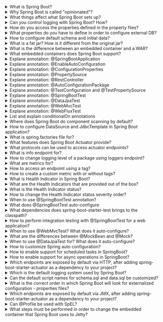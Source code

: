 <details>
  <summary>What is Spring Boot?</summary>

Spring Boot is an open-source framework designed to simplify the development of Spring-based applications.

Key Features
- Auto-Configuration: Automatically configures your application based on the dependencies you include, reducing boilerplate code.
- Embedded Servers: Comes with embedded servers like Tomcat or Jetty, allowing you to run applications as standalone executable JARs (not WARs).
- Microservices Support: Ideal for building microservices with features from Spring Cloud.
- Production-Ready: Includes Actuator for monitoring and managing applications, and supports externalized configuration for different environments.
- Developer Tools: Spring Initializr helps quickly generate Spring Boot projects with necessary dependencies.

Benefits
- Reduced Configuration: Uses sensible defaults to minimize the need for manual setup.
- Simplified Deployment: Runs on embedded servers, making it easy to deploy anywhere.

Cons:
- Memory Consumption
- Startup Time
</details>

<details>
  <summary>Why Spring Boot is called "opinionated"?</summary>
  Spring Boot is considered "opinionated" because it provides a set of conventions and default configurations that guide developers towards best practices and streamline the development process.
</details>

<details>
  <summary>What things affect what Spring Boot sets up?</summary>

- Dependencies: The libraries included in your pom.xml or build.gradle files trigger specific auto-configurations.
- Properties: Settings in application.properties or application.yml override default configurations.
- Environment: Profiles and environment-specific configurations can alter setups.
</details>

<details>
  <summary>Can you control logging with Spring Boot? How?</summary>

application.properties: 
logging.level.root=INFO
logging.level.org.springframework.web=DEBUG
logging.file.name=myapp.log
logging.pattern.console=%d{yyyy-MM-dd HH:mm:ss} - %msg%n
Spring Boot uses Logback by default. You can customize Logback settings with a logback-spring.xml or logback.xml file in the src/main/resources directory.

</details>

<details>
  <summary>How do you access the properties defined in the property files?</summary>

- @Value("${my.property.key}") - on field level
- @ConfigurationProperties(prefix = "my") - on class level - on bean
- env.getProperty("my.property.key");

</details>


<details>
  <summary>What properties do you have to define in order to configure external DB?</summary>

- spring.datasource.url: The JDBC URL for connecting to the MySQL database, including the hostname, port, and database name.
- spring.datasource.username: The username used to authenticate with the MySQL database.
- spring.datasource.password: The password used for authentication.
- spring.datasource.driver-class-name: The JDBC driver class name. For MySQL, this is typically com.mysql.cj.jdbc.Driver.
</details>

<details>
  <summary>How to configure default schema and initial data?</summary>

- Configuring Default Schema: spring.jpa.properties.hibernate.default_schema=<schema-name>
- Configuring Initial Data: A file named schema.sql or data.sql can be placed in the src/main/resources directory to initialize the database schema or data.
- For unit tests, you can use the @Sql annotation to execute SQL scripts before or after a test method:     @Sql("/test-data.sql")
</details>

<details>
  <summary>What is a fat jar? How is it different from the original jar?</summary>
Fat jar includes application classes + all dependencies. Can be run directly with java -jar, self-contained.
</details>

<details>
  <summary>What is the difference between an embedded container and a WAR?</summary>

- Embedded Container: A server that is bundled within the application itself (e.g., Tomcat, Jetty, or Undertow). The application is packaged as a standalone JAR file that includes the server. No need for an external application server. Ideal for microservices and standalone applications. Simplifies deployment and configuration.
- WAR: Requires an external server to deploy and run. Used in traditional server environments.
</details>


<details>
  <summary>What embedded containers does Spring Boot support?</summary>
  
- Jetty
- Tomcat
- Undertow
</details>


<details>
  <summary>Explane annotation: @SpringBootApplication</summary>
Level: class
Functionality: Combines @EnableAutoConfiguration, @ComponentScan, and @Configuration. Configures and launches a Spring Boot application.
</details>

<details>
  <summary>Explane annotation: @EnableAutoConfiguration	</summary>
Level: class
Functionality: Enables Spring Boot’s auto-configuration feature. Automatically configures the Spring application context based on the dependencies that are present on the classpath. It scans the classpath for available beans and settings, then configures them to reduce the need for explicit bean definitions in your configuration.
</details>

<details>
  <summary>Explane annotation: @ConfigurationProperties	</summary>
Level: Class, Field
Functionality: Binds external configuration properties to a Java object.
</details>

<details>
  <summary>Explane annotation: @PropertySource</summary>
Level: Class
Functionality: Specifies the location of property files.
</details>


<details>
  <summary>Explane annotation: @RestController	</summary>
Level: Class
Functionality: @Controller + @ResponseBody
</details>

<details>
  <summary>Explane annotation: @AutoConfigurationPackage	</summary>
Level: Class
Functionality: Specifies the package to scan for auto-configuration.
</details>



<details>
  <summary>Explane annotation: @TestConfiguration and @TestPropertySource	</summary>
Level: Class
Functionality: Defines test-specific configuration and Provides a way to configure properties for test contexts.
</details>


<details>
  <summary>Explane annotation: @SpringBootTest	</summary>
Level: Class
Functionality: Provides support for integration testing of Spring Boot applications. Contains @BootstrapWith(SpringBootTestContextBootstrapper.class)
+ @ExtendWith({SpringExtension.class})
</details>


<details>
  <summary>Explane annotation: @DataJpaTest</summary>
Level: Class
Functionality: Configures an in-memory database and scans for JPA repositories.
</details>

<details>
  <summary>Explane annotation: @WebMvcTest</summary>
Level: Class
Functionality: Configures a slice test for Spring MVC controllers.
</details>

<details>
  <summary>Explane annotation: @WebFluxTest</summary>
Level: Class
Functionality: Configures a slice test for Spring WebFlux controllers.
</details>



<details>
  <summary>List and explain conditionalOn annotations </summary>
Level: Class, method

- @ConditionalOnClass(name = "com.example.SomeClass")
- @ConditionalOnBean(name = "dataSource")
- @ConditionalOnMissingBean(DataSource.class)
- @ConditionalOnMissingClass(value = "com.example.SomeClass")
- @ConditionalOnProperty(name = "feature.enabled", havingValue = "true")
- @ConditionalOnWebApplication
- @ConditionalOnResource(resources = "classpath:somefile.txt")
- @ConditionalOnExpression("${some.expression:true}")
- @ConditionalOnJava(JavaVersion.EIGHT)

</details>


<details>
  <summary>Where does Spring Boot do component scanning by default?</summary>
When you use the @SpringBootApplication annotation, it implicitly includes the @ComponentScan annotation.
By default, Spring Boot scans for components (classes annotated with @Component, @Service, @Repository, @Controller, etc.) in the package where the @SpringBootApplication annotated class is located and all its sub-packages.
</details>


<details>
  <summary>How to configure DataSource and JdbcTemplate in Spring Boot application?</summary>

Spring Boot automatically configures a DataSource based on dependencies and application properties:
1. Dependency Inclusion: include spring-boot-starter-data-jpa and DB driver dependency
2. Define the necessary properties: spring.datasource.url, spring.datasource.username, spring.datasource.password, spring.datasource.driver-class-name
3. Spring Boot’s DataSourceAutoConfiguration class detects the presence of the DataSource properties and automatically configures a DataSource bean using these properties.

Spring Boot’s JdbcTemplateAutoConfiguration class automatically configures a JdbcTemplate bean if a DataSource bean is available.
</details>


<details>
  <summary>What is spring.factories file for?</summary>

The spring.factories file is used by Spring Boot to enable auto-configuration and other types of configuration in a modular and extensible way.
We can specify our own spring.factories file. But also, each spring-boot dependency contains it in META-INF folder. This file is used to register auto-configuration classes and other configurations necessary for the starter to function correctly.
</details>


<details>
  <summary>What features does Spring Boot Actuator provide?</summary>

1. Endpoints enabled by default:
- /actuator/health
- /actuator/info

2. Endpoints disabled by default:
- /actuator/beans
- /actuator/env
- /actuator/loggers
- /actuator/metrics
- /actuator/mappings
- /actuator/threaddump 
- /actuator/heapdump
- /actuator/httptrace
- /actuator/mappings

to enable management.endpoints.web.exposure.include=health,info,metrics

3. Also we can customize our own actuator endpoint.
4. Integration with External Monitoring Systems: Prometheus, Micrometer
  
</details>


<details>
  <summary>What protocols can be used to access actuator endpoints?</summary>
HTTP and JMX
</details>

<details>
  <summary>What is info endpoint for?</summary>
  
  The info endpoint in Spring Boot Actuator is used to expose arbitrary application information. This endpoint can be used to provide details about the application, such as:
  - Version number
  - Build information
  - Description
  - Custom application-specific information

Supplying Data to the info Endpoint:
- Add key-value pairs under the info prefix in your configuration file: info.app.name=My Application
- Implement the InfoContributor interface to add custom information programmatically.
</details>


<details>
  <summary>How to change logging level of a package using loggers endpoint?</summary>
POST .../actuator/loggers/com.example.myapp -H "Content-Type: application/json" -d '{"configuredLevel": "DEBUG"}'
</details>


<details>
  <summary>What are metrics for?</summary>

The metrics endpoint in Spring Boot Actuator provides detailed information about the application's performance and resource usage, such as:
- JVM metrics (heap memory, garbage collection)
- System metrics (CPU usage, memory usage)
- Custom application metrics
</details>

<details>
  <summary>How to access an endpoint using a tag?</summary>

You can use tags to filter and group metrics. Common tags include:
- application (e.g., application:myApp)
- status (e.g., status:up, status:down)
- region (e.g., region:us-west, region:eu-central)

Example URL with Tags:
http://localhost:8080/actuator/metrics/jvm.memory.used?tag=area:heap
</details>

<details>
  <summary>How to create a custom metric with or without tags?</summary>
  
In Spring Boot, you can create custom metrics using the MeterRegistry provided by Micrometer.
Creating a Custom Metric: inject MeterRegistry 
1. Without Tags: meterRegistry.counter("custom.metric").increment();
2. With Tags: meterRegistry.counter("custom.metric", "type", "example", "status", "success").increment(); In this example, "type" and "status" are tags with values "example" and "success".
</details>

<details>
  <summary>What is Health Indicator in Spring Boot?</summary>

 Health Indicator is a component that provides health information about an application or a particular part of it. Health Indicators contribute to the overall health status exposed by the /actuator/health endpoint, helping to monitor the application's health and diagnose issues.

Key Features:
- Health Check Integration: Health Indicators are automatically integrated into the Spring Boot Actuator's health endpoint.
- Customizable: You can create custom health indicators to check the health of specific parts of your application.

Custom health indicator: implements HealthIndicator
</details>


<details>
  <summary>What are the Health Indicators that are provided out of the box?</summary>

  Built-in Health Indicators:
- Database: Checks the status of database connections.
- Disk Space: Monitors available disk space.
- Message Brokers: Checks the status of messaging systems like RabbitMQ, Kafka, etc.

These health indicators are automatically included when you add the relevant dependencies to your project.
</details>


<details>
  <summary>What is the Health Indicator status?</summary>

In Spring Boot, the Health Indicator status is an indicator of the overall health of a specific component or the entire application. 
- UP: The component or application is healthy and operating as expected.
- DOWN: The component or application is not healthy and is experiencing issues.
- OUT_OF_SERVICE: The component or application is intentionally taken out of service and should not be used.
- UNKNOWN: The health status of the component or application cannot be determined.


The "order of statuses" in the context of Spring Boot Health Indicators refers to the priority or precedence of the health statuses. When determining the overall health of the application, Spring Boot evaluates the health status of individual components and reports the most severe status encountered. Here's what the order implies:
DOWN, OUT_OF_SERVICE, UNKNOWN, UP

</details>



<details>
  <summary>How to change the Health Indicator status severity order?</summary>

1. Custom Health Indicators: Create custom health indicators to define your own health check logic (implements HealthIndicator)
2. Custom Health Aggregator: Implement a custom HealthAggregator to control how individual health statuses are aggregated into the overall health status.
</details>


<details>
  <summary>When to use @SpringBootTest annotation?</summary>

The @SpringBootTest annotation in Spring Boot is used for integration testing. It is designed to bootstrap the entire Spring application context and run tests in an environment similar to a production setup. But it's not configure web server by default.
</details>

<details>
  <summary>What does @SpringBootTest auto-configure</summary>
@SpringBootTest = @BootstrapWith(SpringBootTestContextBootstrapper.class) + @ExtendWith({SpringExtension.class})

It configures:
- loads the full Spring application context, including all beans, configurations, and properties defined in your application
- triggers all the auto-configuration classes that are typically loaded by Spring Boot when the application starts, ensuring that components such as data sources, JPA repositories, and web layers are configured
- Loads application properties from application.properties
- Ensures that all beans are properly autowired and dependencies are injected as they would be in the actual running application
- Provides a pre-configured TestRestTemplate bean for making REST calls to the embedded web server
- TestEntityManager: Offers a TestEntityManager for JPA-based tests, simplifying the setup and teardown of database state
-  If you specify a web environment (e.g., SpringBootTest.WebEnvironment.RANDOM_PORT), it starts an embedded web server
-  Allows overriding properties specifically for tests using the @TestPropertySource annotation or properties attribute of @SpringBootTest
  
</details>

<details>
  <summary>What dependencies does spring-boot-starter-test brings to the classpath?</summary>

- JUnit 5 (Jupiter)
- Spring Test
- AssertJ
- Hamcrest
- Mockito
- JSONassert
- JsonPath
- Spring Boot Test Autoconfigure
</details>


<details>
  <summary>How to perform integration testing with @SpringBootTest for a web application?</summary>

- Use webEnvironment attribute to specify the type of web environment (embedded server) to use for the tests.
@SpringBootTest(webEnvironment = SpringBootTest.WebEnvironment.RANDOM_PORT)
- Use TestRestTemplate for HTTP Requests
- Verify Web Layer Behavior
- also you can configure Test Properties (Optional):
@TestPropertySource(properties = {
    "server.port=0", // Use a random port
    "spring.datasource.url=jdbc:h2:mem:testdb" // Use an in-memory database
})

</details>


<details>
  <summary>When to use @WebMvcTest? What does it auto-configure?</summary>

Use @WebMvcTest when you want to:
- Test Spring MVC components, especially controllers, in isolation from the rest of the application.
- Focus on the web layer’s behavior, including request handling and response formatting.

Auto-Configured Components:
- DispatcherServlet
- RequestMappingHandlerMapping and RequestMappingHandlerAdapter
- ExceptionHandlerExceptionResolver
- MessageConverters and ContentNegotiationManager
- MockMvc
- Jackson
</details>


<details>
  <summary>What are the differences between @MockBean and @Mock?</summary>

- @MockBean: Used in Spring Boot tests to replace beans in the Spring ApplicationContext with mocks. Automatically integrates with the Spring context.
- @Mock: Used in unit tests to create mock objects without involving the Spring context. Requires manual setup and initialization.
</details>

<details>
  <summary>When to use @DataJpaTest for? What does it auto-configure?</summary>

Use @DataJpaTest when you want to:
- Test JPA repositories and data access layers.
- Focus on database interactions and entity mappings.

Auto-Configured Components:
- In-Memory Database
- EntityManager
- Repositories: Scans and sets up Spring Data JPA repositories.
- Transaction Management: Configures transactions that are rolled back after each test.
- JPA Configuration: Provides basic JPA infrastructure for testing.
</details>


<details>
  <summary>How to customize Spring auto configuration?</summary>

- Exclude Auto-Configuration Classes: @SpringBootApplication(exclude = {DataSourceAutoConfiguration.class})
- Customize Auto-Configured Beans: You can provide your own beans that override the auto-configured beans
- Use Conditional Annotations
- Profile-Specific Configuration
- Customizing Spring Boot Starters: Define your own starter by creating a new module with a spring-boot-starter dependency and provide auto-configuration classes and meta-information in META-INF/spring.factories.
- Using spring.factories : org.springframework.boot.autoconfigure.EnableAutoConfiguration=\
com.example.MyCustomAutoConfiguration
</details>


<details>
  <summary>How to enable support for scheduled tasks in SpringBoot?</summary>

- Add @EnableScheduling	on @Configuration class. And @SpringBootApplication because it contains @Configuration inside.
- @Scheduled: Used on methods to specify the execution schedule. @Scheduled(fixedRate = 5000) // Runs every 5 seconds
</details>


<details>
  <summary>How to enable support for async operations in SpringBoot?</summary>

- Add @EnableAsync on @Configuration class. And @SpringBootApplication because it contains @Configuration inside.
- Add @Async on methods to indicate that they should be executed asynchronously. Returns: Can return void or a Future, CompletableFuture, or ListenableFuture.
</details>

<details>
  <summary>Which endpoints are exposed by default via HTTP, after adding spring-boot-starter-actuator as a dependency to your project?</summary>

- /actuator/info
- /actuator/health
</details>


<details>
  <summary>Which is the default logging system used by Spring Boot?</summary>
Logback
</details>


<details>
  <summary>Can the default script names for schema.sql and data.sql be customized?</summary>

Yes. For example if spring.datasource.platform is set to "mysql", then scripts names data-mysql.sql and schema-mysql.sql will be loaded.
</details>


<details>
  <summary>What is the correct order in which Spring Boot will look for externalized configuration - properties files?</summary>

- Application properties packaged inside your jar ( application.properties and YAML variants).
- Profile-specific application properties packaged inside your jar (application-{profile}.properties and YAML variants).
- Application properties  outside of your packaged jar (application.properties and YAML variants).
- Profile-specific application properties outside of your packaged jar (application-{profile}.properties sand YAML variants).
</details>

<details>
  <summary>Which endpoints are exposed by default via JMX, after adding spring-boot-starter-actuator as a dependency to your project?</summary>

- beans: Provides a complete list of all the Spring beans in your application.
- conditions (formerly known as autoconfig): Displays conditions that were evaluated on configuration classes and auto-configuration classes, showing which ones were applied and which ones were not.
- configprops: Shows all @ConfigurationProperties beans.
- env: Exposes properties from the Spring Environment (including System properties, environment variables, and application properties).
- health: Provides health information.
- info: Displays arbitrary application information.
- loggers: Shows and modifies the configuration of loggers in the application.
- metrics: Exposes various metrics related to the application.
- mappings: Displays a list of all @RequestMapping paths.
- threaddump: Provides a thread dump of the application.
- httptrace: Displays HTTP trace information (recent HTTP requests).
</details>


<details>
  <summary>Can @Profile be used with SpEL?</summary>
  NO. 

  But it can be used with: 
- ! logical "not" of the profile
- | logical "or" of the profile
- & logical "and" of the profile
</details>


<details>
  <summary>What steps must be performed in order to change the embedded container that Spring Boot uses to Jetty?</summary>
  Exclude spring-boot-starter-tomcat and include spring-boot-starter-jetty as a dependency
</details>


